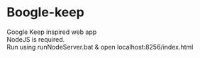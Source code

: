# Boogle-keep
Google Keep inspired web app <br/>
NodeJS is required.<br/>
Run using runNodeServer.bat & open localhost:8256/index.html
